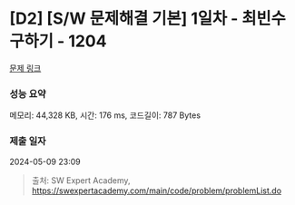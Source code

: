 # [D2] [S/W 문제해결 기본] 1일차 - 최빈수 구하기 - 1204 

[문제 링크](https://swexpertacademy.com/main/code/problem/problemDetail.do?contestProbId=AV13zo1KAAACFAYh) 

### 성능 요약

메모리: 44,328 KB, 시간: 176 ms, 코드길이: 787 Bytes

### 제출 일자

2024-05-09 23:09



> 출처: SW Expert Academy, https://swexpertacademy.com/main/code/problem/problemList.do